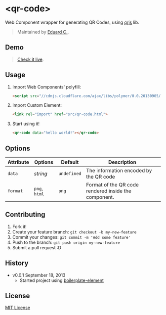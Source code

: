 # &lt;qr-code&gt;

Web Component wrapper for generating QR Codes, using [qrjs](http://hg.mearie.org/qrjs/) lib.

> Maintained by [Eduard C.](https://github.com/educastellano).

## Demo

> [Check it live](http://educastellano.github.io/qr-reader).

## Usage

1. Import Web Components' polyfill:

	```html
	<script src="//cdnjs.cloudflare.com/ajax/libs/polymer/0.0.20130905/polymer.min.js"></script>
	```

2. Import Custom Element:

	```html
	<link rel="import" href="src/qr-code.html">
	```

3. Start using it!

	```html
	<qr-code data="hello world!"></qr-code>
	```

## Options

Attribute  | Options                   | Default             | Description
---        | ---                       | ---                 | ---
`data`     | *string*                  | `undefined`         | The information encoded by the QR code
`format`   | `png`, `html`      	   | `png`               | Format of the QR code rendered inside the component.


## Contributing

1. Fork it!
2. Create your feature branch: `git checkout -b my-new-feature`
3. Commit your changes: `git commit -m 'Add some feature'`
4. Push to the branch: `git push origin my-new-feature`
5. Submit a pull request :D

## History

* v0.0.1 September 18, 2013
	* Started project using [boilerplate-element](https://github.com/customelements/boilerplate-element)

## License

[MIT License](http://opensource.org/licenses/MIT)